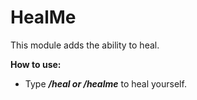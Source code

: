 # HealMe
This module adds the ability to heal.

**How to use:**
* Type ***/heal or /healme*** to heal yourself.
